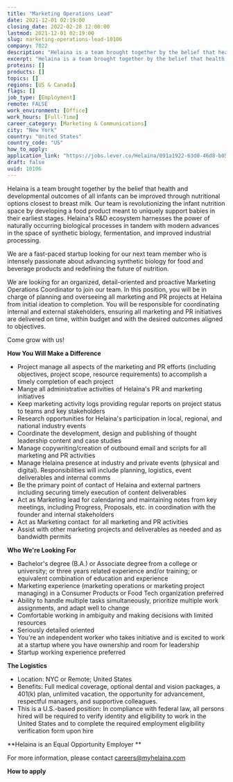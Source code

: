 ```yaml
---
title: "Marketing Operations Lead"
date: 2021-12-01 02:19:00
closing_date: 2022-02-28 12:00:00
lastmod: 2021-12-01 02:19:00
slug: marketing-operations-lead-10106
company: 7022
description: "Helaina is a team brought together by the belief that health and developmental outcomes of all infants can be improved through nutritional options closest to breast milk. Our team is revolutionizing the infant nutrition space by developing a food product meant to uniquely support babies in their earliest stages. Helaina’s R&D ecosystem harnesses the power of naturally occurring biological processes in tandem with modern advances in the space of synthetic biology, fermentation, and improved industrial processing. "
excerpt: "Helaina is a team brought together by the belief that health and developmental outcomes of all infants can be improved through nutritional options closest to breast milk. Our team is revolutionizing the infant nutrition space by developing a food product meant to uniquely support babies in their earliest stages. Helaina’s R&D ecosystem harnesses the power of naturally occurring biological processes in tandem with modern advances in the space of synthetic biology, fermentation, and improved industrial processing. "
proteins: []
products: []
topics: []
regions: [US & Canada]
flags: []
job_type: [Employment]
remote: FALSE
work_environment: [Office]
work_hours: [Full-Time]
career_category: [Marketing & Communications]
city: "New York"
country: "United States"
country_code: "US"
how_to_apply: 
application_link: "https://jobs.lever.co/Helaina/091a1922-63d0-46d8-b050-fcb7bb9d6b86"
draft: false
uuid: 10106
---
```

Helaina is a team brought together by the belief that health and
developmental outcomes of all infants can be improved through
nutritional options closest to breast milk. Our team is revolutionizing
the infant nutrition space by developing a food product meant to
uniquely support babies in their earliest stages. Helaina's R&D
ecosystem harnesses the power of naturally occurring biological
processes in tandem with modern advances in the space of synthetic
biology, fermentation, and improved industrial processing. 

We are a fast-paced startup looking for our next team member who is
intensely passionate about advancing synthetic biology for food and
beverage products and redefining the future of nutrition.

We are looking for an organized, detail-oriented and proactive Marketing
Operations Coordinator to join our team. In this position, you will be
in charge of planning and overseeing all marketing and PR projects at
Helaina from initial ideation to completion. You will be responsible for
coordinating internal and external stakeholders, ensuring all marketing
and PR initiatives are delivered on time, within budget and with the
desired outcomes aligned to objectives. 

Come grow with us!

**How You Will Make a Difference**

-   Project manage all aspects of the marketing and PR efforts
    (including objectives, project scope, resource requirements) to
    accomplish a timely completion of each project
-   Mange all administrative activities of Helaina's PR and marketing
    initiatives 
-   Keep marketing activity logs providing regular reports on project
    status to teams and key stakeholders
-   Research opportunities for Helaina's participation in local,
    regional, and national industry events
-   Coordinate the development, design and publishing of thought
    leadership content and case studies
-   Manage copywriting/creation of outbound email and scripts for all
    marketing and PR activities 
-   Manage Helaina presence at industry and private events (physical and
    digital). Responsibilities will include planning, logistics, event
    deliverables and internal comms
-   Be the primary point of contact of Helaina and external partners
    including securing timely execution of content deliverables
-   Act as Marketing lead for calendaring and maintaining notes from key
    meetings, including Progress, Proposals, etc. in coordination with
    the founder and internal stakeholders 
-   Act as Marketing contact  for all marketing and PR activities 
-   Assist with other marketing projects and deliverables as needed and
    as bandwidth permits 

**Who We're Looking For**

-   Bachelor\'s degree (B.A.) or Associate degree from a college or
    university; or three years related experience and/or training; or
    equivalent combination of education and experience
-   Marketing experience (marketing operations or marketing project
    managing) in a Consumer Products or Food Tech organization preferred
-   Ability to handle multiple tasks simultaneously, prioritize multiple
    work assignments, and adapt well to change
-   Comfortable working in ambiguity and making decisions with limited
    resources
-   Seriously detailed oriented 
-   You're an independent worker who takes initiative and is excited to
    work at a startup where you have ownership and room for leadership
-   Startup working experience preferred 

**The Logistics**

-   Location: NYC or Remote; United States 
-   Benefits: Full medical coverage, optional dental and vision
    packages, a 401(k) plan, unlimited vacation, the opportunity for
    advancement, respectful managers, and supportive colleagues.
-   This is a U.S.-based position: In compliance with federal law, all
    persons hired will be required to verify identity and eligibility to
    work in the United States and to complete the required employment
    eligibility verification form upon hire

**Helaina is an Equal Opportunity Employer **

For more information, please contact <careers@myhelaina.com>


**How to apply**



